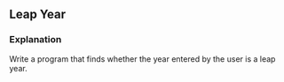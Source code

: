 ## Leap Year
### Explanation
Write a program that finds whether the year entered by the user is a leap year.
